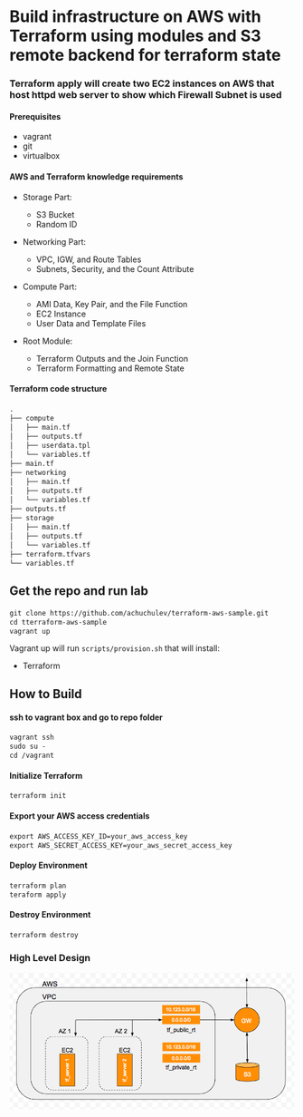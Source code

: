 # Build infrastructure on AWS with Terraform using modules and S3 remote backend for terraform state

### Terraform apply will create two EC2 instances on AWS that host httpd web server to show which Firewall Subnet is used

#### Prerequisites

- vagrant
- git
- virtualbox

#### AWS and Terraform knowledge requirements

- Storage Part: 
  - S3 Bucket
  - Random ID

- Networking Part: 
  - VPC, IGW, and Route Tables
  - Subnets, Security, and the Count Attribute

- Compute Part:
  - AMI Data, Key Pair, and the File Function
  - EC2 Instance
  - User Data and Template Files

- Root Module:
  - Terraform Outputs and the Join Function
  - Terraform Formatting and Remote State

#### Terraform code structure

```
.
├── compute
│   ├── main.tf
│   ├── outputs.tf
│   ├── userdata.tpl
│   └── variables.tf
├── main.tf
├── networking
│   ├── main.tf
│   ├── outputs.tf
│   └── variables.tf
├── outputs.tf
├── storage
│   ├── main.tf
│   ├── outputs.tf
│   └── variables.tf
├── terraform.tfvars
└── variables.tf
```

## Get the repo and run lab

```
git clone https://github.com/achuchulev/terraform-aws-sample.git
cd tterraform-aws-sample
vagrant up
```

Vagrant up will run `scripts/provision.sh` that will install:

- Terraform

## How to Build

#### ssh to vagrant box and go to repo folder

```
vagrant ssh
sudo su -
cd /vagrant
```

#### Initialize Terraform

```
terraform init
```

#### Export your AWS access credentials

```
export AWS_ACCESS_KEY_ID=your_aws_access_key
export AWS_SECRET_ACCESS_KEY=your_aws_secret_access_key
```

#### Deploy Environment

```
terraform plan
teraform apply
```

#### Destroy Environment

```
terraform destroy
```

### High Level Design

![Alt text](./high_level_design.png?raw=true "High Level Design")
